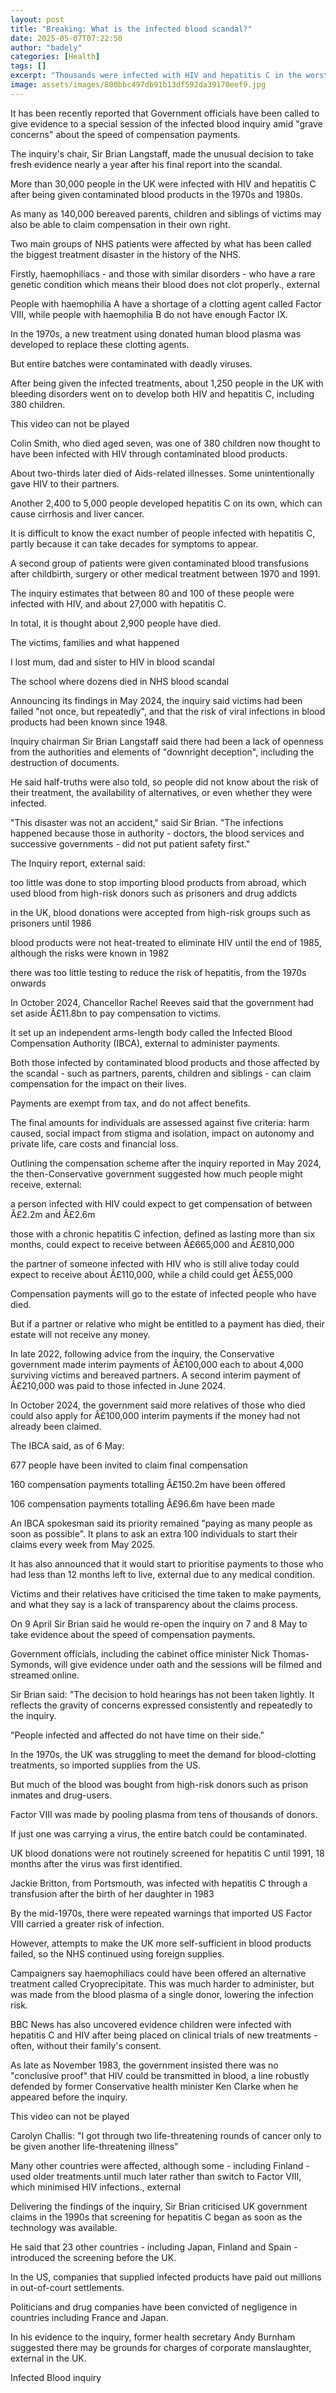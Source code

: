 ```yaml
---
layout: post
title: "Breaking: What is the infected blood scandal?"
date: 2025-05-07T07:22:50
author: "badely"
categories: [Health]
tags: []
excerpt: "Thousands were infected with HIV and hepatitis C in the worst treatment disaster in NHS history."
image: assets/images/800bbc497db91b13df592da39170eef9.jpg
---
```


It has been recently reported that Government officials have been called to give evidence to a special session of the infected blood inquiry amid "grave concerns" about the speed of compensation payments.

The inquiry's chair, Sir Brian Langstaff, made the unusual decision to take fresh evidence nearly a year after his final report into the scandal.

More than 30,000 people in the UK were infected with HIV and hepatitis C after being given contaminated blood products in the 1970s and 1980s.

As many as 140,000 bereaved parents, children and siblings of victims may also be able to claim compensation in their own right. 

Two main groups of NHS patients were affected by what has been called the biggest treatment disaster in the history of the NHS.

Firstly, haemophiliacs - and those with similar disorders - who have a rare genetic condition which means their blood does not clot properly., external

People with haemophilia A have a shortage of a clotting agent called Factor VIII, while people with haemophilia B do not have enough Factor IX. 

In the 1970s, a new treatment using donated human blood plasma was developed to replace these clotting agents.

But entire batches were contaminated with deadly viruses.

After being given the infected treatments, about 1,250 people in the UK with bleeding disorders went on to develop both HIV and hepatitis C, including 380 children.

This video can not be played

Colin Smith, who died aged seven, was one of 380 children now thought to have been infected with HIV through contaminated blood products.

About two-thirds later died of Aids-related illnesses. Some unintentionally gave HIV to their partners.

Another 2,400 to 5,000 people developed hepatitis C on its own, which can cause cirrhosis and liver cancer. 

It is difficult to know the exact number of people infected with hepatitis C, partly because it can take decades for symptoms to appear. 

A second group of patients were given contaminated blood transfusions after childbirth, surgery or other medical treatment between 1970 and 1991.

The inquiry estimates that between 80 and 100 of these people were infected with HIV, and about 27,000 with hepatitis C.

In total, it is thought about 2,900 people have died. 

The victims, families and what happened

I lost mum, dad and sister to HIV in blood scandal

The school where dozens died in NHS blood scandal

Announcing its findings in May 2024, the inquiry said victims had been failed "not once, but repeatedly", and that the risk of viral infections in blood products had been known since 1948.

Inquiry chairman Sir Brian Langstaff said there had been a lack of openness from the authorities and elements of "downright deception", including the destruction of documents.

He said half-truths were also told, so people did not know about the risk of their treatment, the availability of alternatives, or even whether they were infected.

"This disaster was not an accident," said Sir Brian. "The infections happened because those in authority - doctors, the blood services and successive governments - did not put patient safety first."

The Inquiry report, external said: 

too little was done to stop importing blood products from abroad, which used blood from high-risk donors such as prisoners and drug addicts

in the UK, blood donations were accepted from high-risk groups such as prisoners until 1986

blood products were not heat-treated to eliminate HIV until the end of 1985, although the risks were known in 1982

there was too little testing to reduce the risk of hepatitis, from the 1970s onwards

In October 2024, Chancellor Rachel Reeves said that the government had set aside Â£11.8bn to pay compensation to victims. 

It set up an independent arms-length body called the Infected Blood Compensation Authority (IBCA), external to administer payments.

Both those infected by contaminated blood products and those affected by the scandal - such as partners, parents, children and siblings - can claim compensation for the impact on their lives. 

Payments are exempt from tax, and do not affect benefits. 

The final amounts for individuals are assessed against five criteria: harm caused, social impact from stigma and isolation, impact on autonomy and private life, care costs and financial loss.

Outlining the compensation scheme after the inquiry reported in May 2024, the then-Conservative government suggested how much people might receive, external:

a person infected with HIV could expect to get compensation of between Â£2.2m and Â£2.6m

those with a chronic hepatitis C infection, defined as lasting more than six months, could expect to receive between Â£665,000 and Â£810,000

the partner of someone infected with HIV who is still alive today could expect to receive about Â£110,000, while a child could get Â£55,000

Compensation payments will go to the estate of infected people who have died.

But if a partner or relative who might be entitled to a payment has died, their estate will not receive any money.

In late 2022, following advice from the inquiry, the Conservative government made interim payments of Â£100,000 each to about 4,000 surviving victims and bereaved partners. A second interim payment of Â£210,000 was paid to those infected in June 2024. 

In October 2024, the government said more relatives of those who died could also apply for Â£100,000 interim payments if the money had not already been claimed.

The IBCA said, as of 6 May: 

677 people have been invited to claim final compensation

160 compensation payments totalling Â£150.2m have been offered

106 compensation payments totalling Â£96.6m have been made

An IBCA spokesman said its priority remained "paying as many people as soon as possible". It plans to ask an extra 100 individuals to start their claims every week from May 2025. 

It has also announced that it would start to prioritise payments to those who had less than 12 months left to live, external due to any medical condition. 

Victims and their relatives have criticised the time taken to make payments, and what they say is a lack of transparency about the claims process.

On 9 April Sir Brian said he would re-open the inquiry on 7 and 8 May to take evidence about the speed of compensation payments.  

Government officials, including the cabinet office minister Nick Thomas-Symonds, will give evidence under oath and the sessions will be filmed and streamed online. 

Sir Brian said: "The decision to hold hearings has not been taken lightly. It reflects the gravity of concerns expressed consistently and repeatedly to the inquiry.

"People infected and affected do not have time on their side."

In the 1970s, the UK was struggling to meet the demand for blood-clotting treatments, so imported supplies from the US.    

But much of the blood was bought from high-risk donors such as prison inmates and drug-users. 

Factor VIII was made by pooling plasma from tens of thousands of donors.

If just one was carrying a virus, the entire batch could be contaminated.

UK blood donations were not routinely screened for hepatitis C until 1991, 18 months after the virus was first identified.

Jackie Britton, from Portsmouth, was infected with hepatitis C through a transfusion after the birth of her daughter in 1983

By the mid-1970s, there were repeated warnings that imported US Factor VIII carried a greater risk of infection. 

However, attempts to make the UK more self-sufficient in blood products failed, so the NHS continued using foreign supplies. 

Campaigners say haemophiliacs could have been offered an alternative treatment called Cryoprecipitate. This was much harder to administer, but was made from the blood plasma of a single donor, lowering the infection risk. 

BBC News has also uncovered evidence children were infected with hepatitis C and HIV after being placed on clinical trials of new treatments - often, without their family's consent.

As late as November 1983, the government insisted there was no "conclusive proof" that HIV could be transmitted in blood, a line robustly defended by former Conservative health minister Ken Clarke when he appeared before the inquiry. 

This video can not be played

Carolyn Challis: "I got through two life-threatening rounds of cancer only to be given another life-threatening illness"

Many other countries were affected, although some - including Finland - used older treatments until much later rather than switch to Factor VIII, which minimised HIV infections., external

Delivering the findings of the inquiry, Sir Brian criticised UK government claims in the 1990s that screening for hepatitis C began as soon as the technology was available.

He said that 23 other countries - including Japan, Finland and Spain - introduced the screening before the UK.

In the US, companies that supplied infected products have paid out millions in out-of-court settlements.

Politicians and drug companies have been convicted of negligence in countries including France and Japan. 

In his evidence to the inquiry, former health secretary Andy Burnham suggested there may be grounds for charges of corporate manslaughter, external in the UK.

Infected Blood inquiry

